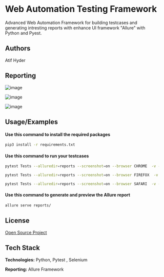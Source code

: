 
# Web Automation Testing Framework


Advanced Web Automation Framework for building testcases and generating intresting reports with enhance UI framework "Allure" with Python and Pyest.



## Authors

Atif Hyder



## Reporting



![image](https://drive.google.com/uc?export=view&id=1I6QbkmG6mDaoRIxIxoA3fyVVMQWNLZzU)


![image](https://drive.google.com/uc?export=view&id=1cIwTwVH03hH724nTcelNKeKD1dRkF-S6)



![image](https://drive.google.com/uc?export=view&id=1QmJmKJcGoGs9n_eTQnctsswWL17vvk6n)



## Usage/Examples


#### Use this command to install the required packages
```bash
pip3 install -r requirements.txt
```
#### Use this command to run your testcases
```bash
pytest Tests --alluredir=reports --screenshot=on --browser CHROME  -v -s --headless 0  
```
```bash
pytest Tests --alluredir=reports --screenshot=on --browser FIREFOX  -v -s --headless 1  
```
```bash
pytest Tests --alluredir=reports --screenshot=on --browser SAFARI  -v -s --headless 0  
```
#### Use this command to generate and preview the Allure report
```bash
allure serve reports/
```
## License

[Open Source Project]()


## Tech Stack

**Technologies:** Python, Pytest , Selenium 

**Reporting:** Allure Framework

